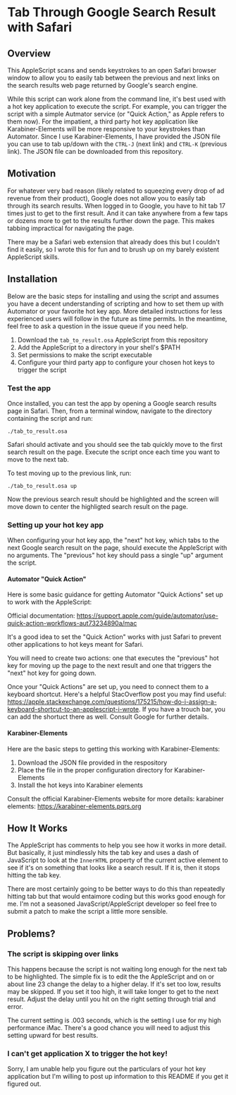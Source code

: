 # Tab Through Google Search Result with Safari

## Overview

This AppleScript scans and sends keystrokes to an open Safari browser window to allow you to easily tab between the previous and next links on the search results web page returned by Google's search engine.

While this script can work alone from the command line, it's best used with a hot key application to execute the script. For example, you can trigger the script with a simple Autmator service (or "Quick Action," as Apple refers to them now). For the impatient, a third party hot key application like Karabiner-Elements will be more responsive to your keystrokes than Automator. Since I use Karabiner-Elements, I have provided the JSON file you can use to tab up/down with the `CTRL-J` (next link) and `CTRL-K` (previous link). The JSON file can be downloaded from this repository.

## Motivation

For whatever very bad reason (likely related to squeezing every drop of ad revenue from their product), Google does not allow you to easily tab through its search results. When logged in to Google, you have to hit tab 17 times just to get to the first result. And it can take anywhere from a few taps or dozens more to get to the results further down the page. This makes tabbing impractical for navigating the page.

There may be a Safari web extension that already does this but I couldn't find it easily, so I wrote this for fun and to brush up on my barely existent AppleScript skills.

## Installation

Below are the basic steps for installing and using the script and assumes you have a decent understanding of scripting and how to set them up with Automator or your favorite hot key app. More detailed instructions for less experienced users will follow in the future as time permits. In the meantime, feel free to ask a question in the issue queue if you need help.

1. Download the `tab_to_result.osa` AppleScript from this repository
2. Add the AppleScript to a directory in your shell's $PATH
3. Set permissions to make the script executable
4. Configure your third party app to configure your chosen hot keys to trigger the script

### Test the app

Once installed, you can test the app by opening a Google search results page in Safari. Then, from a terminal window, navigate to the directory containing the script and run:

`./tab_to_result.osa`

Safari should activate and you should see the tab quickly move to the first search result on the page. Execute the script once each time you want to move to the next tab.

To test moving up to the previous link, run:

`./tab_to_result.osa up`

Now the previous search result should be highlighted and the screen will move down to center the highligted search result on the page.

### Setting up your hot key app

When configuring your hot key app, the "next" hot key, which tabs to the next Google search result on the page, should execute the AppleScript with no arguments. The "previous" hot key should pass a single "up" argument the script.

#### Automator "Quick Action"

Here is some basic guidance for getting Automator "Quick Actions" set up to work with the AppleScript:

Official documentation: https://support.apple.com/guide/automator/use-quick-action-workflows-aut73234890a/mac

It's a good idea to set the "Quick Action" works with just Safari to prevent other applications to hot keys meant for Safari.

You will need to create two actions: one that executes the "previous" hot key for moving up the page to the next result and one that triggers the "next" hot key for going down.

Once your "Quick Actions" are set up, you need to connect them to a keyboard shortcut. Here's a helpful StacOverflow post you may find useful: https://apple.stackexchange.com/questions/175215/how-do-i-assign-a-keyboard-shortcut-to-an-applescript-i-wrote. If you have a trouch bar, you can add the shortuct there as well. Consult Google for further details.

#### Karabiner-Elements

Here are the basic steps to getting this working with Karabiner-Elements:

1. Download the JSON file provided in the respository
2. Place the file in the proper configuration directory for Karabiner-Elements
3. Install the hot keys into Karabiner elements

Consult the official Karabiner-Elements website for more details: karabiner elements: https://karabiner-elements.pqrs.org

## How It Works

The AppleScript has comments to help you see how it works in more detail. But basically, it just mindlessly hits the tab key and uses a dash of JavaScript to look at the `InnerHTML` property of the current active element to see if it's on something that looks like a search result. If it is, then it stops hitting the tab key.

There are most certainly going to be better ways to do this than repeatedly hitting tab but that would entaimore coding but this works good enough for me. I'm not a seasoned JavaScript/AppleScript developer so feel free to submit a patch to make the script a little more sensible.

## Problems?

### The script is skipping over links

This happens because the script is not waiting long enough for the next tab to be highlighted. The simple fix is to edit the the AppleScript and on or about line 23 change the delay to a higher delay. If it's set too low, results may be skipped. If you set it too high, it will take longer to get to the next result. Adjust the delay until you hit on the right setting through trial and error.

The current setting is .003 seconds, which is the setting I use for my high performance iMac. There's a good chance you will need to adjust this setting upward for best results.

### I can't get application X to trigger the hot key!

Sorry, I am unable help you figure out the particulars of your hot key application but I'm willing to post up information to this README if you get it figured out.

